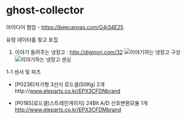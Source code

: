 ghost-collector
===============
아이디어 협업 - https://beecanvas.com/G4j34E25

유령 데이타를 찾고 포집

1. 이야기 들려주는 냉장고 : http://diginori.com/32
![이야기하는 냉장고 구성](http://cfile25.uf.tistory.com/image/236A7F44548CCBC42EF880)
![이야기하는 냉장고 센싱](http://cfile30.uf.tistory.com/image/22061C42548CD0BA155E28)

1-1 센서 및 파츠
+ [P0236]저가형 3선식 로드셀(50Kg) 2개http://www.eleparts.co.kr/EPX3CFDNbrand

+ [P0185]로드셀(스트레인게이지) 24Bit A/D 신호변환모듈 1개 http://www.eleparts.co.kr/EPX3CFDMbrand
